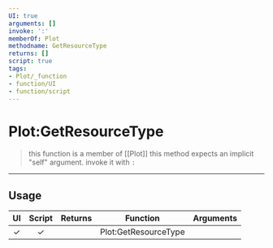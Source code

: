 ```yaml
---
UI: true
arguments: []
invoke: ':'
memberOf: Plot
methodname: GetResourceType
returns: []
script: true
tags:
- Plot/_function
- function/UI
- function/script
---
```

# Plot:GetResourceType
> this function is a member of [[Plot]]
> this method expects an implicit "self" argument. invoke it with `:`
-----
## Usage
|  UI | Script | Returns | Function | Arguments |
|:---:|:------:|-------:|:--------:|:---------|
|✓|✓||Plot:GetResourceType||
